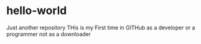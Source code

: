 # hello-world
Just another repository
THis is my First time in GITHub as a
developer or a programmer not as a downloader
